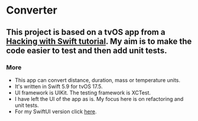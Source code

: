 # Converter

## This project is based on a tvOS app from a [Hacking with Swift tutorial](https://www.hackingwithswift.com/articles/110/build-a-unit-converter-for-tvos). My aim is to make the code easier to test and then add unit tests.

### More
- This app can convert distance, duration, mass or temperature units. 
- It's written in Swift 5.9 for tvOS 17.5.
- UI framework is UIKit. The testing framework is XCTest.
- I have left the UI of the app as is. My focus here is on refactoring and unit tests.
- For my SwiftUI version click [here](https://github.com/steven-hill/Converter-SwiftUI-version-).
